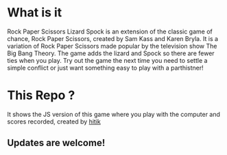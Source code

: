 # What is it
Rock Paper Scissors Lizard Spock is an extension of the classic game of chance, Rock Paper Scissors, created by Sam Kass and Karen Bryla.
It is a variation of Rock Paper Scissors made popular by the television show The Big Bang Theory. The game adds the lizard and Spock so there are fewer ties when you play. Try out the game the next time you need to settle a simple conflict or just want something easy to play with a parthistner!

# This Repo ?
It shows the JS version of this game where you play with the computer and scores recorded,
created by [hitik](https://hitik20.tech)
## Updates are welcome!
